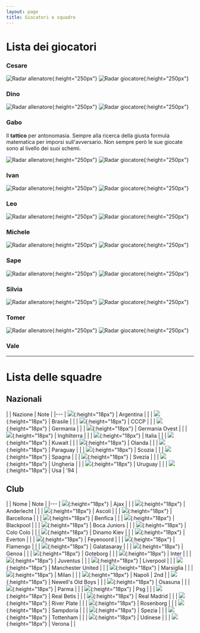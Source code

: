 ```yaml
---
layout: page
title: Giocatori e squadre
---
```


# Lista dei giocatori

### Cesare

![Radar allenatore](/res/cesare-coach.png){:height="250px"}
![Radar giocatore](/res/cesare-player.png){:height="250px"}

### Dino

![Radar allenatore](/res/dino-coach.png){:height="250px"}
![Radar giocatore](/res/dino-player.png){:height="250px"}

### Gabo

Il **tattico** per antonomasia. 
Sempre alla ricerca della giusta formula matematica per imporsi sull'avversario. 
Non sempre però le sue giocate sono al livello dei suoi schemi.

![Radar allenatore](/res/gabo-coach.png){:height="250px"}
![Radar giocatore](/res/gabo-player.png){:height="250px"}

### Ivan

![Radar allenatore](/res/ivan-coach.png){:height="250px"}
![Radar giocatore](/res/ivan-player.png){:height="250px"}

### Leo

![Radar allenatore](/res/leo-coach.png){:height="250px"}
![Radar giocatore](/res/leo-player.png){:height="250px"}

### Michele

![Radar allenatore](/res/michele-coach.png){:height="250px"}
![Radar giocatore](/res/michele-player.png){:height="250px"}

### Sape

![Radar allenatore](/res/sape-coach.png){:height="250px"}
![Radar giocatore](/res/sape-player.png){:height="250px"}

### Silvia

![Radar allenatore](/res/silvia-coach.png){:height="250px"}
![Radar giocatore](/res/silvia-player.png){:height="250px"}

### Tomer

![Radar allenatore](/res/tomer-coach.png){:height="250px"}
![Radar giocatore](/res/tomer-player.png){:height="250px"}

### Vale

---

# Lista delle squadre

## Nazionali

| | Nazione | Note |
|---
| ![](/thumb/argentina.png){:height="18px"} | Argentina | |
| ![](/thumb/brazil.png){:height="18px"} | Brasile | |
| ![](/thumb/cccp.png){:height="18px"} | CCCP | |
| ![](/thumb/germany.png){:height="18px"} | Germania | |
| ![](/thumb/wgermany.png){:height="18px"} | Germania Ovest | |
| ![](/thumb/england.png){:height="18px"} | Inghilterra | |
| ![](/thumb/italy.png){:height="18px"} | Italia | |
| ![](/thumb/kuwait.png){:height="18px"} | Kuwait | |
| ![](/thumb/netherlands.png){:height="18px"} | Olanda | |
| ![](/thumb/paraguay.png){:height="18px"} | Paraguay | |
| ![](/thumb/scottland.png){:height="18px"} | Scozia | |
| ![](/thumb/spain.png){:height="18px"} | Spagna | |
| ![](/thumb/sweden.png){:height="18px"} | Svezia | |
| ![](/thumb/hungary.png){:height="18px"} | Ungheria | |
| ![](/thumb/uruguay.png){:height="18px"} | Uruguay | |
| ![](/thumb/usa.png){:height="18px"} | Usa | '94 |


## Club

| | Nome | Note |
|---
| ![](/thumb/ajax.png){:height="18px"} | Ajax | |
| ![](/thumb/anderlecht.png){:height="18px"} | Anderlecht | |
| ![](/thumb/ascoli.png){:height="18px"} | Ascoli | |
| ![](/thumb/barca.png){:height="18px"} | Barcellona | |
| ![](/thumb/benfica.png){:height="18px"} | Benfica | |
| ![](/thumb/blackpool.png){:height="18px"} | Blackpool | |
| ![](/thumb/boca.png){:height="18px"} | Boca Juniors | |
| ![](/thumb/colo.png){:height="18px"} | Colo Colo | |
| ![](/thumb/dinamo.png){:height="18px"} | Dinamo Kiev | |
| ![](/thumb/everton.png){:height="18px"} | Everton | |
| ![](/thumb/feyenoord.png){:height="18px"} | Feyenoord | |
| ![](/thumb/flamengo.png){:height="18px"} | Flamengo | |
| ![](/thumb/galatasaray.png){:height="18px"} | Galatasaray | |
| ![](/thumb/genoa.png){:height="18px"} | Genoa | |
| ![](/thumb/goteborg.png){:height="18px"} | Goteborg | |
| ![](/thumb/inter.png){:height="18px"} | Inter | |
| ![](/thumb/juve.png){:height="18px"} | Juventus | |
| ![](/thumb/liverpool.png){:height="18px"} | Liverpool | |
| ![](/thumb/manutd.png){:height="18px"} | Manchester United | |
| ![](/thumb/marsiglia.png){:height="18px"} | Marsiglia | |
| ![](/thumb/milan.png){:height="18px"} | Milan | | 
| ![](/thumb/napoli.png){:height="18px"} | Napoli | 2nd |
| ![](/thumb/oldboys.png){:height="18px"} | Newell's Old Boys | |
| ![](/thumb/osasuna.png){:height="18px"} | Osasuna | |
| ![](/thumb/parma.png){:height="18px"} | Parma | |
| ![](/thumb/psg.png){:height="18px"} | Psg | |
| ![](/thumb/betis.png){:height="18px"} | Real Betis | |
| ![](/thumb/real.png){:height="18px"} | Real Madrid | |
| ![](/thumb/river.png){:height="18px"} | River Plate | |
| ![](/thumb/rosenborg.png){:height="18px"} | Rosenborg | |
| ![](/thumb/samp.png){:height="18px"} | Sampdoria | |
| ![](/thumb/spezia.png){:height="18px"} | Spezia | |
| ![](/thumb/tottenham.png){:height="18px"} | Tottenham | |
| ![](/thumb/udinese.png){:height="18px"} | Udinese | |
| ![](/thumb/verona.png){:height="18px"} | Verona | |






